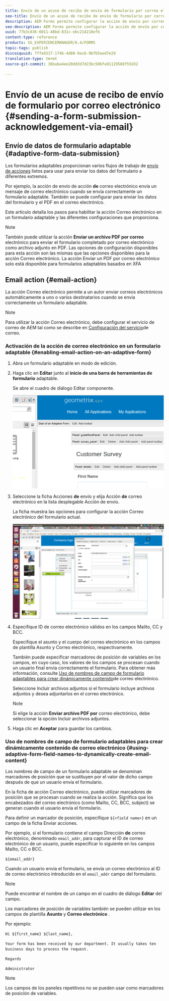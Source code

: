 ```yaml
---
title: Envío de un acuse de recibo de envío de formulario por correo electrónico
seo-title: Envío de un acuse de recibo de envío de formulario por correo electrónico
description: AEM Forms permite configurar la acción de envío por correo electrónico que envía una confirmación a un usuario al enviar el formulario.
seo-description: AEM Forms permite configurar la acción de envío por correo electrónico que envía una confirmación a un usuario al enviar el formulario.
uuid: 77b3c836-6011-48bd-831c-ebc214218efb
content-type: reference
products: SG_EXPERIENCEMANAGER/6.4/FORMS
topic-tags: publish
discoiquuid: 7ffe6317-174b-4d80-9ac6-9bfb5eed7e29
translation-type: tm+mt
source-git-commit: 36baba4ee20dd3d7d23bc50bfa91129588f55d32

---
```



# Envío de un acuse de recibo de envío de formulario por correo electrónico {#sending-a-form-submission-acknowledgement-via-email}

## Envío de datos de formulario adaptable {#adaptive-form-data-submission}

Los formularios adaptables proporcionan varios flujos de trabajo de [envío de acciones](/help/forms/using/configuring-submit-actions.md) listos para usar para enviar los datos del formulario a diferentes extremos.

Por ejemplo, la acción de envío de acción **de** correo electrónico envía un mensaje de correo electrónico cuando se envía correctamente un formulario adaptable. También se puede configurar para enviar los datos del formulario y el PDF en el correo electrónico.

Este artículo detalla los pasos para habilitar la acción Correo electrónico en un formulario adaptable y las diferentes configuraciones que proporciona.

>[!NOTE]
>
>También puede utilizar la acción **Enviar un archivo PDF por correo** electrónico para enviar el formulario completado por correo electrónico como archivo adjunto en PDF. Las opciones de configuración disponibles para esta acción son las mismas que las opciones disponibles para la acción Correo electrónico. La acción Enviar un PDF por correo electrónico solo está disponible para formularios adaptables basados en XFA

## Email action {#email-action}

La acción Correo electrónico permite a un autor enviar correos electrónicos automáticamente a uno o varios destinatarios cuando se envía correctamente un formulario adaptable.

>[!NOTE]
>
>Para utilizar la acción Correo electrónico, debe configurar el servicio de correo de AEM tal como se describe en [Configuración del servicio](/help/sites-administering/notification.md#configuring-the-mail-service)de correo.

### Activación de la acción de correo electrónico en un formulario adaptable {#enabling-email-action-on-an-adaptive-form}

1. Abra un formulario adaptable en modo de edición.

1. Haga clic en **Editar** junto al **inicio de una barra de herramientas de formulario** adaptable.

   Se abre el cuadro de diálogo Editar componente.

   ![Cuadro de diálogo Editar componente para un formulario adaptable](assets/start_of_adp_form.png)

1. Seleccione la ficha Acciones **de** envío y elija Acción **de** correo electrónico en la lista desplegable Acción de envío.

   La ficha muestra las opciones para configurar la acción Correo electrónico del formulario actual.

   ![Ficha Enviar acciones](assets/dialog.png)

1. Especifique ID de correo electrónico válidos en los campos Mailto, CC y BCC.

   Especifique el asunto y el cuerpo del correo electrónico en los campos de plantilla Asunto y Correo electrónico, respectivamente.

   También puede especificar marcadores de posición de variables en los campos, en cuyo caso, los valores de los campos se procesan cuando un usuario final envía correctamente el formulario. Para obtener más información, consulte [Uso de nombres de campo de formulario adaptables para crear dinámicamente contenido](/help/forms/using/form-submission-receipt-via-email.md#p-using-adaptive-form-field-names-to-dynamically-create-email-content-p)de correo electrónico.

   Seleccione Incluir archivos adjuntos si el formulario incluye archivos adjuntos y desea adjuntarlos en el correo electrónico.

   >[!NOTE]
   >
   >Si elige la acción **Enviar archivo PDF por** correo electrónico, debe seleccionar la opción Incluir archivos adjuntos.

1. Haga clic en **Aceptar** para guardar los cambios.

### Uso de nombres de campo de formulario adaptables para crear dinámicamente contenido de correo electrónico {#using-adaptive-form-field-names-to-dynamically-create-email-content}

Los nombres de campo de un formulario adaptable se denominan marcadores de posición que se sustituyen por el valor de dicho campo después de que un usuario envía el formulario.

En la ficha de acción Correo electrónico, puede utilizar marcadores de posición que se procesan cuando se realiza la acción. Significa que los encabezados del correo electrónico (como Mailto, CC, BCC, subject) se generan cuando el usuario envía el formulario.

Para definir un marcador de posición, especifique `${<field name>}` en un campo de la ficha Enviar acciones.

Por ejemplo, si el formulario contiene el campo Dirección **de** correo electrónico, denominado `email_addr`, para capturar el ID de correo electrónico de un usuario, puede especificar lo siguiente en los campos Mailto, CC o BCC.

`${email_addr}`

Cuando un usuario envía el formulario, se envía un correo electrónico al ID de correo electrónico introducido en el `email_addr` campo del formulario.

>[!NOTE]
>
>Puede encontrar el nombre de un campo en el cuadro de diálogo **Editar** del campo.

Los marcadores de posición de variables también se pueden utilizar en los campos de plantilla **Asunto** y **Correo electrónico** .

Por ejemplo:

`Hi ${first_name} ${last_name},`

`Your form has been received by our department. It usually takes ten business days to process the request.`

`Regards`

`Administrator`

>[!NOTE]
>
>Los campos de los paneles repetitivos no se pueden usar como marcadores de posición de variables.

